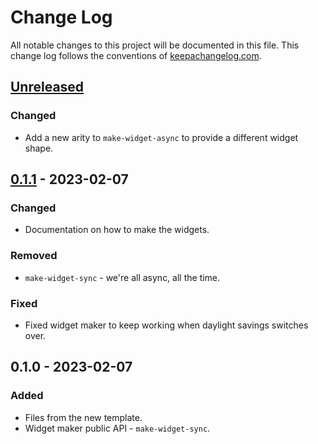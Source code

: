 # Change Log
All notable changes to this project will be documented in this file. This change log follows the conventions of [keepachangelog.com](http://keepachangelog.com/).

## [Unreleased]
### Changed
- Add a new arity to `make-widget-async` to provide a different widget shape.

## [0.1.1] - 2023-02-07
### Changed
- Documentation on how to make the widgets.

### Removed
- `make-widget-sync` - we're all async, all the time.

### Fixed
- Fixed widget maker to keep working when daylight savings switches over.

## 0.1.0 - 2023-02-07
### Added
- Files from the new template.
- Widget maker public API - `make-widget-sync`.

[Unreleased]: https://sourcehost.site/your-name/clojure-lab/compare/0.1.1...HEAD
[0.1.1]: https://sourcehost.site/your-name/clojure-lab/compare/0.1.0...0.1.1

